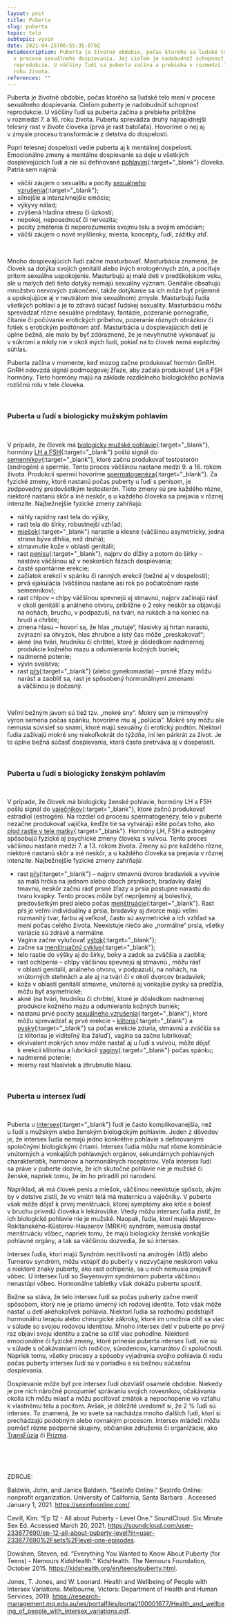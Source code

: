 ```yaml
---
layout: post
title: Puberta
slug: puberta
topic: telo
subtopic: vyvin
date: 2021-04-25T06:55:35.079Z
metadescription: Puberta je životné obdobie, počas ktorého sa ľudské telo mení
  v procese sexuálneho dospievania. Jej cieľom je nadobudnúť schopnosť
  reprodukcie. U väčšiny ľudí sa puberta začína a prebieha v rozmedzí 7. a 16.
  roku života.
references: ""
---
```

Puberta je životné obdobie, počas ktorého sa ľudské telo mení v procese sexuálneho dospievania. Cieľom puberty je nadobudnúť schopnosť reprodukcie. U väčšiny ľudí sa puberta začína a prebieha približne v rozmedzí 7. a 16. roku života. Pubertu sprevádza druhý najrapídnejší telesný rast v živote človeka (prvá je rast batoľaťa). Hovoríme o nej aj v zmysle procesu transformácie z detstva do dospelosti. 

Popri telesnej dospelosti vedie puberta aj k mentálnej dospelosti. Emocionálne zmeny a mentálne dospievanie sa deje u všetkých dospievajúcich ľudí a nie sú definované [pohlavím](/pohlavna-anatomia/){:target="_blank"} človeka. Patria sem najmä:

* väčší záujem o sexualitu a pocity [sexuálneho vzrušenia](/telesne-a-emocionalne-procesy-sexualna-tuzba-a-sexualna-aktivita/){:target="_blank"};
* silnejšie a intenzívnejšie emócie;
* výkyvy nálad;
* zvýšená hladina stresu či úzkostí;
* nepokoj, neposednosť či nervozita;
* pocity zmätenia či neporozumenia svojmu telu a svojim emóciám;
* väčší záujem o nové myšlienky, miesta, koncepty, ľudí, zážitky atď. 

<br>

Mnoho dospievajúcich ľudí začne masturbovať. Masturbácia znamená, že človek sa dotýka svojich genitálií alebo iných erotogénnych zón, a pociťuje pritom sexuálne uspokojenie. Masturbujú aj malé deti v predškolskom veku, ale u malých detí tieto dotyky nemajú sexuálny význam. Genitálie obsahujú množstvo nervových zakončení, takže dotýkanie sa ich môže byť príjemné a upokojujúce aj v neutrálom (nie sexuálnom) zmysle. Masturbujú ľudia všetkých pohlaví a je to zdravá súčasť ľudskej sexuality. Masturbáciu môžu sprevádzať rôzne sexuálne predstavy, fantázie, pozeranie pornografie, čítanie či počúvanie erotických príbehov, pozeranie rôznych obrázkov či fotiek s erotickým podtónom atď. Masturbácia u dospievajúcich detí je úplne bežná, ale malo by byť zdôraznené, že je nevyhnutné vykonávať ju v súkromí a nikdy nie v okolí iných ľudí, pokiaľ na to človek nemá explicitný súhlas. 

Puberta začína v momente, keď mozog začne produkovať hormón GnRH. GnRH odovzdá signál podmozgovej žľaze, aby začala produkovať LH a FSH hormóny. Tieto hormóny majú na základe rozdielneho biologického pohlavia rozličnú rolu v tele človeka. 

<br>

### **Puberta u ľudí s biologicky mužským pohlavím**

<br>

V prípade, že človek má [biologicky mužské pohlavie](/muz-a-zena-vs-samec-a-samica/){:target="_blank"}, hormóny [LH a FSH](/menstruacny-cyklus/){:target="_blank"} pošlú signál do [semenníkov](/vonkajsie-pohlavne-ustrojenstvo-cloveka-s-penisom/){:target="_blank"}, ktoré začnú produkovať testosterón (androgén) a spermie. Tento proces väčšinou nastane medzi 9. a 16. rokom života. Produkcii spermií hovoríme [spermatogenéza](/tvorba-ejakulatu/){:target="_blank"}. Za fyzické zmeny, ktoré nastanú počas puberty u ľudí s penisom, je zodpovedný predovšetkým testosterón. Tieto zmeny sú pre každého rôzne, niektoré nastanú skôr a iné neskôr, a u každého človeka sa prejavia v rôznej intenzite. Najbežnejšie fyzické zmeny zahŕňajú:

* náhly rapídny rast tela do výšky,
* rast tela do šírky, robustnejší vzhľad;
* [miešok](/vonkajsie-pohlavne-ustrojenstvo-cloveka-s-penisom/){:target="_blank"} narastie a klesne (väčšinou asymetricky, jedna strana býva dlhšia, než druhá);
* stmavnutie kože v oblasti genitálií;
* rast [penisu](/vonkajsie-pohlavne-ustrojenstvo-cloveka-s-penisom/){:target="_blank"}, najprv do dĺžky a potom do šírky – nastáva väčšinou až v neskorších fázach dospievania;
* časté spontánne erekcie;
* začiatok erekcií v spánku či ranných erekcií (bežné aj v dospelosti);
* prvá ejakulácia (väčšinou nastane asi rok po počiatočnom raste semenníkov);
* rast chlpov – chlpy väčšinou spevnejú aj stmavnú, najprv začínajú rásť v okolí genitálií a análneho otvoru, približne o 2 roky neskôr sa objavujú na nohách, bruchu, v podpazuší, na tvári, na rukách a na koniec na hrudi a chrbte;
* zmena hlasu – hovorí sa, že hlas „mutuje“, hlasivky aj hrtan narastú, zvýrazní sa ohryzok, hlas zhrubne a istý čas môže „preskakovať“;
* akné (na tvári, hrudníku či chrbte), ktoré je dôsledkom nadmernej produkcie kožného mazu a odumierania kožných buniek;
* nadmerné potenie;
* vývin svalstva;
* rast [pŕs](/prsia/){:target="_blank"} (alebo gynekomastia) – prsné žľazy môžu narásť a zaobliť sa, rast je spôsobený hormonálnymi zmenami a väčšinou je dočasný. 

<br>

Veľmi bežným javom sú tiež tzv. „mokré sny“. Mokrý sen je mimovoľný výron semena počas spánku, hovoríme mu aj „polúcia“. Mokré sny môžu ale nemusia súvisieť so snami, ktoré majú sexuálny či erotický podtón. Niektorí ľudia zažívajú mokré sny niekoľkokrát do týždňa, iní len párkrát za život. Je to úplne bežná súčasť dospievania, ktorá často pretrváva aj v dospelosti. 

<br>

### **Puberta u ľudí s biologicky ženským pohlavím**

<br>

V prípade, že človek má biologicky ženské pohlavie, hormóny LH a FSH pošlú signál do [vaječníkov](/vnutorne-pohlavne-ustrojenstvo-cloveka-s-vulvou/){:target="_blank"}, ktoré začnú produkovať estradiol (estrogén). Na rozdiel od procesu spermatogenézy, telo v puberte nezačne produkovať vajíčka, keďže tie sa vytvárajú ešte počas toho, ako [plod rastie v tele matky](/vyvinove-fazy-plodu-a-tehotenstvo/){:target="_blank"}. Hormóny LH, FSH a estrogény spôsobujú fyzické aj psychické zmeny človeka s vulvou. Tento proces väčšinou nastane medzi 7. a 13. rokom života. Zmeny sú pre každého rôzne, niektoré nastanú skôr a iné neskôr, a u každého človeka sa prejavia v rôznej intenzite. Najbežnejšie fyzické zmeny zahŕňajú:

* rast [pŕs](/prsia/){:target="_blank"} – najprv stmavnú dvorce bradaviek a vyvinie sa malá hrčka na jednom alebo oboch prsníkoch, bradavky ďalej tmavnú, neskôr začnú rásť prsné žľazy a prsia postupne narastú do tvaru kvapky. Tento proces môže byť nepríjemný aj bolestivý, predovšetkým pred alebo počas [menštruácie](/menstruacny-cyklus/){:target="_blank"}. Rast pŕs je veľmi individuálny a prsia, bradavky aj dvorce majú veľmi rozmanitý tvar, farbu aj veľkosť, často sú asymetrické a ich vzhľad sa mení počas celého života. Neexistuje niečo ako „normálne“ prsia, všetky variácie sú zdravé a normálne.
* Vagína začne vylučovať [výtok](/hygiena-a-cistota-u-ludi-s-vulvou/){:target="_blank"};
* začne sa [menštruačný cyklus](/menstruacny-cyklus/){:target="_blank"};
* telo rastie do výšky aj do šírky, boky a zadok sa zväčšia a zaoblia;
* rast ochlpenia – chlpy väčšinou spevnejú aj stmavnú , môžu rásť v oblasti genitálií, análneho otvoru, v podpazuší, na nohách, na vnútorných stehnách a ale aj na tvári či v okolí dvorcov bradaviek;
* koža v oblasti genitálií stmavne, vnútorné aj vonkajšie pysky sa predĺžia, môžu byť asymetrické;
* akné (na tvári, hrudníku či chrbte), ktoré je dôsledkom nadmernej produkcie kožného mazu a odumierania kožných buniek;
* nastanú prvé pocity [sexuálneho vzrušenia](/telesne-a-emocionalne-procesy-sexualna-tuzba-a-sexualna-aktivita/){:target="_blank"}, ktoré môžu sprevádzať aj prvé erekcie – [klitoris](/vnutorne-pohlavne-ustrojenstvo-cloveka-s-vulvou/){:target="_blank"} a [pysky](/vonkajsie-pohlavne-ustrojenstvo-cloveka-s-vulvou/){:target="_blank"} sa počas erekcie zduria, stmavnú a zväčšia sa (z klitorisu je viditeľný iba žaluď), vagína sa začne lubrikovať;
* ekvivalent mokrých snov môže nastať aj u ľudí s vulvou, môže dôjsť k erekcii klitorisu a lubrikácii [vagíny](/vnutorne-pohlavne-ustrojenstvo-cloveka-s-vulvou/){:target="_blank"} počas spánku;
* nadmerné potenie;
* mierny rast hlasiviek a zhrubnutie hlasu.

<br>

### **Puberta u intersex ľudí**

<br>

Puberta u [intersex](/anatomia-intersex-ludi/){:target="_blank"} ľudí je často komplikovanejšia, než u ľudí s mužským alebo ženským biologickým pohlavím. Jeden z dôvodov je, že intersex ľudia nemajú jedno konkrétne pohlavie s definovanými spoločnými biologickými črtami. Intersex ľudia môžu mať rôzne kombinácie vnútorných a vonkajších pohlavných orgánov, sekundárnych pohlavných charakteristík, hormónov a hormonálnych receptorov. Veľa intersex ľudí sa práve v puberte dozvie, že ich skutočné pohlavie nie je mužské či ženské, napriek tomu, že im ho priradili pri narodení. 

Napríklad, ak má človek penis a miešok, väčšinou neexistuje spôsob, akým by v detstve zistil, že vo vnútri telá má maternicu a vaječníky. V puberte však môže dôjsť k prvej menštruácii, ktorej symptómy ako kŕče a bolesť v bruchu privedú človeka k lekárovi/ke. Vtedy môžu intersex ľudia zistiť, že ich biologické pohlavie nie je mužské. Naopak, ľudia, ktorí majú Mayerov-Rokitanského-Küsterov-Hauserov (MRKH) syndróm, nemusia dostať menštruáciu vôbec, napriek tomu, že majú biologicky ženské vonkajšie pohlavné orgány, a tak sa väčšinou dozvedia, že sú intersex. 

Intersex ľudia, ktorí majú Syndróm necitlivosti na androgén (AIS) alebo Turnerov syndróm, môžu vstúpiť do puberty v nezvyčajne neskorom veku a niektoré znaky puberty, ako rast ochlpenia, sa u nich nemusia prejaviť vôbec. U intersex ľudí so Swyerovým syndrómom puberta väčšinou nenastúpi vôbec. Hormonálne tabletky však dokážu pubertu spustiť. 

Bežne sa stáva, že telo intersex ľudí sa počas puberty začne meniť spôsobom, ktorý nie je priamo úmerný ich rodovej identite. Toto však môže nastať u detí akéhokoľvek pohlavia. Niektorí ľudia sa rozhodnú podstúpiť hormonálnu terapiu alebo chirurgické zákroky, ktoré im umožnia cítiť sa viac v súlade so svojou rodovou identitou. Mnoho intersex detí v puberte po prvý raz objaví svoju identitu a začne sa cítiť viac pohodlne. Niektoré emocionálne či fyzické zmeny, ktoré prinesie puberta intersex ľudí, nie sú v súlade s očakávaniami ich rodičov, súrodencov, kamarátov či spoločnosti. Napriek tomu, všetky procesy a spôsoby vyjadrenia svojho pohlavia či rodu počas puberty intersex ľudí sú v poriadku a sú bežnou súčasťou dospievania. 

<div class='f-telo box-post'>

Dospievanie môže byť pre intersex ľudí obzvlášť osamelé obdobie. Niekedy je pre nich náročné porozumieť správaniu svojich rovesníkov, očakávania okolia ich môžu miasť a môžu pociťovať zmätok a nepochopenie vo vzťahu k vlastnému telu a pocitom. Avšak, je dôležité uvedomiť si, že 2 % ľudí sú intersex. To znamená, že vo svete sa nachádza mnoho ďalších ľudí, ktorí si prechádzajú podobným alebo rovnakým procesom. Intersex mládeži môžu pomôcť rôzne podporné skupiny, občianske združenia či organizácie, ako <a href="http://www.transfuzia.org/" target="_blank">TransFúzia</a> či <a href="https://www.prizma-kosice.sk/" target="_blank">Prizma</a>.

</div>

<br>

<br>

<br>

<p class="important-text">ZDROJE:</p>

Baldwin, John, and Janice Baldwin. “SexInfo Online.” SexInfo Online: nonprofit organization. University of California, Santa Barbara . Accessed January 1, 2021. <https://sexinfoonline.com/>. 

Cavill, Kim. “Ep 12 - All about Puberty - Level One.” SoundCloud. Six Minute Sex Ed. Accessed March 20, 2021. <https://soundcloud.com/user-233677690/ep-12-all-about-puberty-level?in=user-233677690%2Fsets%2Flevel-one-episodes>.

Dowshen, Steven, ed. “Everything You Wanted to Know About Puberty (for Teens) - Nemours KidsHealth.” KidsHealth. The Nemours Foundation, October 2015. <https://kidshealth.org/en/teens/puberty.html>.

Jones, T. Jones, and W. Leonard. Health and Wellbeing of People with Intersex Variations. Melbourne, Victora: Department of Health and Human Services, 2019. <https://research-management.mq.edu.au/ws/portalfiles/portal/100001677/Health_and_wellbeing_of_people_with_intersex_variations.pdf>.